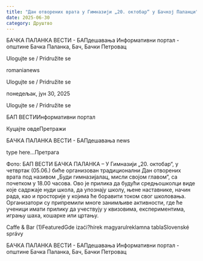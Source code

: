 ```yaml
---
title: "Дан отворених врата у Гимназији „20. октобар“ у Бачкој Паланци"
date: 2025-06-30
category: Друштво
---
```


БАЧКА ПАЛАНКА ВЕСТИ - БАПдешавања Информативни портал - општине Бачка Паланка, Бач, Бачки Петровац

Ulogujte se / Pridružite se

romanianews

Ulogujte se / Pridružite se

понедељак, јун 30, 2025

Ulogujte se / Pridružite se

БАП ВЕСТИИнформативни портал

Куцајте овдеПретражи

БАЧКА ПАЛАНКА ВЕСТИ - БАПдешавања news

type here...Претрага

Фото: БАП ВЕСТИ
            БАЧКА ПАЛАНКА – У Гимназији „20. октобар“, у четвртак (05.06.) биће организован традиционални Дан отворених врата под називом „Буди гимназијалац, мисли својом главом“, са почетком у 18.00 часова.
Ово је прилика да будући средњошколци виде које садржаје нуди школа, да упознају школу, њене наставнике, начин рада, као и просторије у којима ће боравити током свог школовања. Организатори су припремили многе занимљиве активности, где ће ученици имати прилику да учествују у квизовима, експериментима, игрању шаха, кошарке или цртању.

Caffe & Bar (1)FeaturedGde izaći?hírek magyarulreklamna tablaSlovenské správy

БАЧКА ПАЛАНКА ВЕСТИ - БАПдешавања Информативни портал - општине Бачка Паланка, Бач, Бачки Петровац
